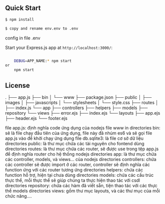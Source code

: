 ## Quick Start

```bash
$ npm install
```
```bash
$ copy and rename env.env to .env
```
config in file .env

Start your Express.js app at `http://localhost:3000/`:

```bash

    DEBUG=APP_NAME:* npm start
or
    npm start
```

## License
.
├── app.js
├── bin
│   └── www
├── package.json
├── public
│   ├── images
│   ├── javascripts
│   └── stylesheets
│       └── style.css
├── routes
│   ├── index.js
└── app
     ├── controllers
     ├── helpers
     ├── models
     ├── repository
     └── views
          ├── error.ejs
          ├── index.ejs
          └── layouts
               ├── app.ejs
               ├── header.ejs
               └── footer.ejs


file app.js: định nghĩa code ứng dụng của nodejs
file www in directories bin: sẽ là file chạy đầu tiên của ứng dụng, file này đã nhúm es6 và sẽ gọi file app.js vào để khởi chạy ứng dụng
file db.sqlite3: là file cơ sở dữ liệu
directories public: là thư mục chứa các tài nguyên cho fontend dùng
directories routes: là thư mục chứa các router, sẽ được use trong tệp app.js để định nghĩa router cho hệ thống nodejs
directories app: là thư mục chứa các controller, models, và views... của nodejs
directories controllers: chứa các controller sẽ được import ở các router, controller sẽ định nghĩa các function ứng với các router tương ứng
directories helpers: chứa các function hỗ trợ, hiện tại chưa dùng
directories models: chứa các cấu trúc thực thể, mỗi thực thể sẽ giúp chúng ta thực hiện thao tác với csdl
directories repository: chứa các hàm đã viết sẵn, tiện thao tác với các thực thể models
directories views: gồm thư mục layouts, và các thư mục của mỗi chức năng....
